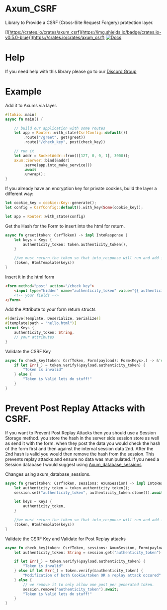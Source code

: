 # Axum_CSRF

Library to Provide a CSRF (Cross-Site Request Forgery) protection layer.

[![https://crates.io/crates/axum_csrf](https://img.shields.io/badge/crates.io-v0.5.0-blue)](https://crates.io/crates/axum_csrf)
[![Docs](https://docs.rs/axum_csrf/badge.svg)](https://docs.rs/axum_csrf)

# Help

If you need help with this library please go to our [Discord Group](https://discord.gg/xKkm7UhM36)

# Example

Add it to Axums via layer.
```rust
#[tokio::main]
async fn main() {

    // build our application with some routes
    let app = Router::with_state(CsrfConfig::default())
        .route("/greet", get(greet))
        .route("/check_key", post(check_key))

    // run it
    let addr = SocketAddr::from(([127, 0, 0, 1], 3000));
    axum::Server::bind(&addr)
        .serve(app.into_make_service())
        .await
        .unwrap();
}
```

If you already have an encryption key for private cookies, build the layer a different way:
```rust
let cookie_key = cookie::Key::generate();
let config = CsrfConfig::default().with_key(Some(cookie_key));

let app = Router::with_state(config)
```

Get the Hash for the Form to insert into the html for return.
```rust
async fn greet(token: CsrfToken) -> impl IntoResponse {
    let keys = Keys {
        authenticity_token: token.authenticity_token(),
    }

    //we must return the token so that into_response will run and add it to our response cookies.
    (token, HtmlTemplate(keys))
}
```

Insert it in the html form
```html
<form method="post" action="/check_key">
    <input type="hidden" name="authenticity_token" value="{{ authenticity_token }}"/>
    <!-- your fields -->
</form>
```

Add the Attribute to your form return structs
```rust
#[derive(Template, Deserialize, Serialize)]
#[template(path = "hello.html")]
struct Keys {
    authenticity_token: String,
    // your attributes
}
```

Validate the CSRF Key
```rust
async fn check_key(token: CsrfToken, Form(payload): Form<Keys>,) -> &'static str {
    if let Err(_) = token.verify(&payload.authenticity_token) {
        "Token is invalid"
    } else {
        "Token is Valid lets do stuff!"
    }
}
```

# Prevent Post Replay Attacks with CSRF.

If you want to Prevent Post Replay Attacks then you should use a Session Storage method.
you store the hash in the server side session store as well as send it with the form.
when they post the data you would check the hash of the form first and then against the internal session data 2nd.
After the 2nd hash is valid you would then remove the hash from the session.
This prevents replay attacks and ensure no data was munipulated.
If you need a Session database I would suggest using [Axum_database_sessions](https://crates.io/crates/axum_database_sessions)

Changes using axum_database_sessions.
```rust
async fn greet(token: CsrfToken, sessions: AxumSession) -> impl IntoResponse {
    let authenticity_token = token.authenticity_token();
    session.set("authenticity_token", authenticity_token.clone()).await;

    let keys = Keys {
        authenticity_token,
    }

    //we must return the token so that into_response will run and add it to our response cookies.
    (token, HtmlTemplate(keys))
}
```

Validate the CSRF Key and Validate for Post Replay attacks
```rust
async fn check_key(token: CsrfToken, sessions: AxumSession, Form(payload): Form<Keys>,) -> &'static str {
    let authenticity_token: String = session.get("authenticity_token").await.unwrap_or_default();

    if let Err(_) = token.verify(&payload.authenticity_token) {
        "Token is invalid"
    } else if let Err(_) = token.verify(&authenticity_token) {
        "Modification of both Cookie/token OR a replay attack occured"
    } else {
        // we remove it to only allow one post per generated token.
        session.remove("authenticity_token").await;
        "Token is Valid lets do stuff!"
    }
}
```